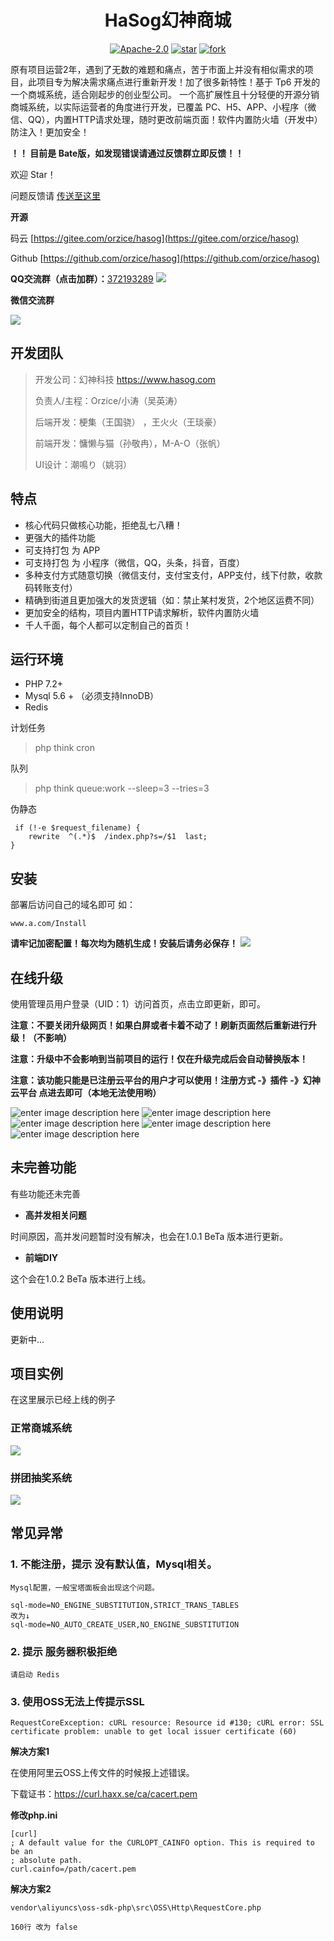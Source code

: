 <h1 align="center">HaSog幻神商城</h1>

<p align="center">
<a href="https://www.hasog.com"><img src="https://img.shields.io/badge/license-Apache--2.0-blue" alt=" Apache-2.0"></a>
<a href='https://gitee.com/orzice/hasog/stargazers'><img src='https://gitee.com/orzice/hasog/badge/star.svg?theme=dark' alt='star'></img></a>
<a href="https://gitee.com/orzice/hasog/members"><img src="https://gitee.com/orzice/hasog/badge/fork.svg?theme=dark" alt="fork"></a>
</p>


原有项目运营2年，遇到了无数的难题和痛点，苦于市面上并没有相似需求的项目，此项目专为解决需求痛点进行重新开发！加了很多新特性！基于 Tp6 开发的一个商城系统，适合刚起步的创业型公司。
一个高扩展性且十分轻便的开源分销商城系统，以实际运营者的角度进行开发，已覆盖 PC、H5、APP、小程序（微信、QQ），内置HTTP请求处理，随时更改前端页面！软件内置防火墙（开发中）防注入！更加安全！

**！！ 目前是 Bate版，如发现错误请通过反馈群立即反馈！！**

欢迎 Star！


问题反馈请 [传送至这里](https://www.hasog.com)

**开源**

码云  [https://gitee.com/orzice/hasog](https://gitee.com/orzice/hasog)

Github  [https://github.com/orzice/hasog](https://github.com/orzice/hasog)



**QQ交流群（点击加群）：**[372193289](https://jq.qq.com/?_wv=1027&k=MOx0H0EK)
![](https://images.gitee.com/uploads/images/2021/0310/175719_a49cdd9b_813605.jpeg)


**微信交流群**

![](https://images.gitee.com/uploads/images/2021/0310/135948_0e426530_813605.png)

## 开发团队
>  开发公司：幻神科技 https://www.hasog.com
>  
>  负责人/主程：Orzice/小涛（吴英涛）
>  
> 后端开发：梗集（王国骁） ，王火火（王琰豪）
> 
> 前端开发：慵懒与猫（孙敬冉），M-A-O（张帆）
> 
> UI设计：潮鳴り（姚羽）
> 

## 特点
- 核心代码只做核心功能，拒绝乱七八糟！
- 更强大的插件功能
- 可支持打包 为 APP
- 可支持打包 为 小程序（微信，QQ，头条，抖音，百度）
- 多种支付方式随意切换（微信支付，支付宝支付，APP支付，线下付款，收款码转账支付）
- 精确到街道且更加强大的发货逻辑（如：禁止某村发货，2个地区运费不同）
- 更加安全的结构，项目内置HTTP请求解析，软件内置防火墙
- 千人千面，每个人都可以定制自己的首页！


## 运行环境
- PHP 7.2+
- Mysql 5.6 + （必须支持InnoDB）
- Redis



计划任务

> php think cron

队列

> php think queue:work --sleep=3 --tries=3

伪静态
```
 if (!-e $request_filename) {
	rewrite  ^(.*)$  /index.php?s=/$1  last;
}
```

## 安装

部署后访问自己的域名即可 如：

```shell
www.a.com/Install
```
**请牢记加密配置！每次均为随机生成！安装后请务必保存！**
![](https://images.gitee.com/uploads/images/2021/0310/140035_ca96d7cf_813605.png)

## 在线升级

使用管理员用户登录（UID：1）访问首页，点击立即更新，即可。

**注意：不要关闭升级网页！如果白屏或者卡着不动了！刷新页面然后重新进行升级！（不影响）**

**注意：升级中不会影响到当前项目的运行！仅在升级完成后会自动替换版本！**

**注意：该功能只能是已注册云平台的用户才可以使用！注册方式 -》插件 -》幻神云平台 点进去即可（本地无法使用哟）**




![enter image description here](https://images.gitee.com/uploads/images/2021/0322/113147_e9c5afaa_813605.png "1.png")
![enter image description here](https://images.gitee.com/uploads/images/2021/0322/113156_a068aa36_813605.png "2.png")
![enter image description here](https://images.gitee.com/uploads/images/2021/0322/113207_23ba6879_813605.png "3.png")
![enter image description here](https://images.gitee.com/uploads/images/2021/0322/113213_a82b8f62_813605.png "4.png")
![enter image description here](https://images.gitee.com/uploads/images/2021/0322/113220_b20bda6e_813605.png "5.png")

## 未完善功能

有些功能还未完善

- **高并发相关问题**

时间原因，高并发问题暂时没有解决，也会在1.0.1 BeTa 版本进行更新。

- **前端DIY**

这个会在1.0.2 BeTa 版本进行上线。





## 使用说明

更新中...



## 项目实例
在这里展示已经上线的例子

###  正常商城系统
![](https://images.gitee.com/uploads/images/2021/0310/140137_3e4de280_813605.jpeg)


### 拼团抽奖系统

![](https://images.gitee.com/uploads/images/2021/0310/140202_a35e2ce5_813605.jpeg)



## 常见异常



### 1. 不能注册，提示 没有默认值，Mysql相关。

```
Mysql配置，一般宝塔面板会出现这个问题。

sql-mode=NO_ENGINE_SUBSTITUTION,STRICT_TRANS_TABLES
改为↓
sql-mode=NO_AUTO_CREATE_USER,NO_ENGINE_SUBSTITUTION
```





### 2. 提示 服务器积极拒绝

```
请启动 Redis
```



### 3. 使用OSS无法上传提示SSL

```
RequestCoreException: cURL resource: Resource id #130; cURL error: SSL certificate problem: unable to get local issuer certificate (60)
```

**解决方案1**

在使用阿里云OSS上传文件的时候报上述错误。

下载证书：https://curl.haxx.se/ca/cacert.pem

**修改php.ini**

```
[curl]
; A default value for the CURLOPT_CAINFO option. This is required to be an
; absolute path.
curl.cainfo=/path/cacert.pem
```

**解决方案2**

```
vendor\aliyuncs\oss-sdk-php\src\OSS\Http\RequestCore.php

160行 改为 false
```

